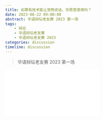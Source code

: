 ```yaml
---
title: 如果有技术能让宠物说话，你愿意使用吗？
date: 2023-06-22 09:00:00
abstract: 华语辩坛老友赛 2023 第一场
tags:
    - 辩论
    - 华语辩坛老友赛
    - 华语辩坛老友赛 2023
categories: discussion
timeline: discussion
---
```


> 华语辩坛老友赛 2023 第一场

<iframe src="//player.bilibili.com/player.html?aid=530052251&bvid=BV1yu411a7y5&cid=1172120466&page=1" scrolling="no" border="0" frameborder="no" framespacing="0" allowfullscreen="true"> </iframe>
